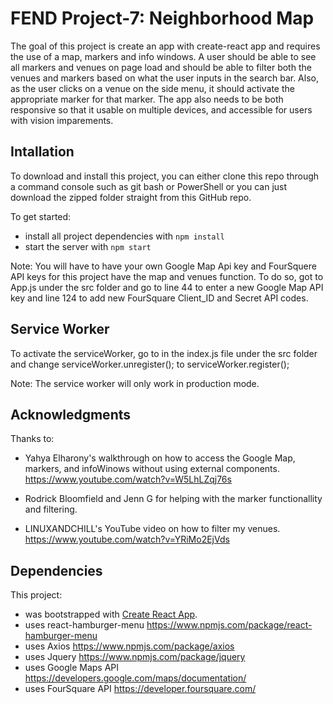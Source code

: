 # FEND Project-7: Neighborhood Map
The goal of this project is create an app with create-react app and requires the use of a map, markers and info windows. A user should be able to see all markers and venues on page load and should be able to filter both the venues and markers based on what the user inputs in the search bar. Also, as the user clicks on a venue on the side menu, it should activate the appropriate marker for that marker. The app also needs to be both responsive so that it usable on multiple devices, and accessible for users with vision imparements.

## Intallation

To download and install this project, you can either clone this repo through a command console such as git bash or PowerShell or you can just download the zipped folder straight from this GitHub repo.

To get started:

* install all project dependencies with `npm install`
* start the server with `npm start`

Note: You will have to have your own Google Map Api key and FourSquere API keys for this project have the map and venues function. To do so, got to App.js under the src folder and go to line 44 to enter a new Google Map API key and line 124 to add new FourSquare Client_ID and Secret API codes.

## Service Worker

To activate the serviceWorker, go to in the index.js file under the src folder and change serviceWorker.unregister(); to serviceWorker.register();

Note: The service worker will only work in production mode.

## Acknowledgments

Thanks to:
- Yahya Elharony's walkthrough on how to access the Google Map, markers, and infoWinows without using external components.
https://www.youtube.com/watch?v=W5LhLZqj76s

- Rodrick Bloomfield and Jenn G for helping with the marker functionallity and filtering.

- LINUXANDCHILL's YouTube video on how to filter my venues.
https://www.youtube.com/watch?v=YRiMo2EjVds

## Dependencies
This project:

- was bootstrapped with [Create React App](https://github.com/facebook/create-react-app).
- uses react-hamburger-menu https://www.npmjs.com/package/react-hamburger-menu
- uses Axios https://www.npmjs.com/package/axios
- uses Jquery https://www.npmjs.com/package/jquery
- uses Google Maps API https://developers.google.com/maps/documentation/
- uses FourSquare API https://developer.foursquare.com/
